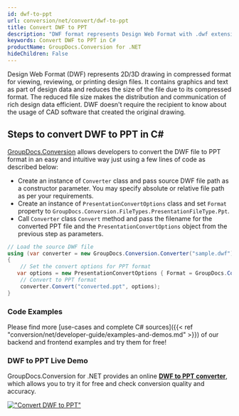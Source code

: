 ```yaml
---
id: dwf-to-ppt
url: conversion/net/convert/dwf-to-ppt
title: Convert DWF to PPT
description: "DWF format represents Design Web Format with .dwf extension. Learn how to convert DWF to PPT file programmatically in C# language using GroupDocs.Conversion for .NET library."
keywords: Convert DWF to PPT in C#
productName: GroupDocs.Conversion for .NET
hideChildren: False
---
```


Design Web Format (DWF) represents 2D/3D drawing in compressed format for viewing, reviewing, or printing design files. It contains graphics and text as part of design data and reduces the size of the file due to its compressed format. The reduced file size makes the distribution and communication of rich design data efficient. DWF doesn't require the recipient to know about the usage of CAD software that created the original drawing.

## Steps to convert DWF to PPT in C#

[GroupDocs.Conversion](https://products.groupdocs.com/conversion/net) allows developers to convert the DWF file to PPT format in an easy and intuitive way just using a few lines of code as described below:

* Create an instance of `Converter` class and pass source DWF file path as a constructor parameter. You may specify absolute or relative file path as per your requirements. 
* Create an instance of `PresentationConvertOptions` class and set `Format` property to `GroupDocs.Conversion.FileTypes.PresentationFileType.Ppt`.
* Call `Converter` class `Convert` method and pass the filename for the converted PPT file and the `PresentationConvertOptions` object from the previous step as parameters.

```csharp
// Load the source DWF file
using (var converter = new GroupDocs.Conversion.Converter("sample.dwf"))
{
    // Set the convert options for PPT format
   var options = new PresentationConvertOptions { Format = GroupDocs.Conversion.FileTypes.PresentationFileType.Ppt };
    // Convert to PPT format
    converter.Convert("converted.ppt", options);
}
```

### Code Examples

Please find more [use-cases and complete C# sources]({{< ref "conversion/net/developer-guide/examples-and-demos.md" >}}) of our backend and frontend examples and try them for free!

### DWF to PPT Live Demo

GroupDocs.Conversion for .NET provides an online [**DWF to PPT converter**](https://products.groupdocs.app/conversion/dwf-to-ppt), which allows you to try it for free and check conversion quality and accuracy.

[!["Convert DWF to PPT"](conversion/net/images/convert-to-ppt/convert-dwf-to-ppt.png)](https://products.groupdocs.app/conversion/dwf-to-ppt)